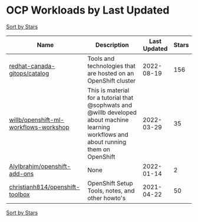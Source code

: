 # OCP Workloads by Last Updated

[Sort by Stars](OCP%20Workloads.Stars.md)

Name | Description | Last Updated | Stars 
--- | --- | --- | --- 
[redhat-canada-gitops/catalog](https://github.com/redhat-cop/gitops-catalog) | Tools and technologies that are hosted on an OpenShift cluster | 2022-08-19 | 156 
[willb/openshift-ml-workflows-workshop](https://github.com/willb/openshift-ml-workflows-workshop) | This is material for a tutorial that @sophwats and @willb developed about machine learning workflows and about running them on OpenShift | 2022-03-29 | 35 
[AlyIbrahim/openshift-add-ons](https://github.com/AlyIbrahim/openshift-add-ons) | None | 2022-01-14 | 2 
[christianh814/openshift-toolbox](https://github.com/christianh814/openshift-toolbox) | OpenShift Setup Tools, notes, and other howto's | 2021-04-22 | 50 

[Sort by Stars](OCP%20Workloads.Stars.md)